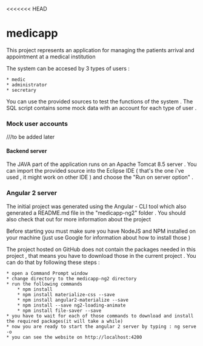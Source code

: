 <<<<<<< HEAD
# medicapp

This project represents an application for managing the patients arrival and appointment
at a medical institution 

The system can be accesed by 3 types of users :
	
	* medic
	* administrator
	* secretary
	
You can use the provided sources to test the functions of the system  . The SQL script contains
some mock data with an account for each type of user .

### Mock user accounts

///to be added later

#### Backend server

The JAVA part of the application runs on an Apache Tomcat 8.5 server  . You can import the provided
source into the Eclipse IDE ( that's the one i've used , it might work on other IDE ) and choose
the "Run on server option" . 


### Angular 2 server

The initial project was generated using the Angular - CLI tool which also generated a README.md 
file in the "medicapp-ng2" folder . You should also check that out for more information about 
the project

Before starting you must make sure you have NodeJS and NPM installed on your machine (just use Google 
for information about how to install those ) 

The project hosted on GitHub does not contain the packages needed in this project  , that means
you have to download those in the current project . You can do that by following these steps :
	
	* open a Command Prompt window
	* change directory to the medicapp-ng2 directory
	* run the following commands
		* npm install
		* npm install materialize-css --save
		* npm install angular2-materialize --save
		* npm install --save ng2-loading-animate
		* npm install file-saver --save
	* you have to wait for each of those commands to download and install the required packages(it will take a while)
	* now you are ready to start the angular 2 server by typing : ng serve -o
	* you can see the website on http://localhost:4200
